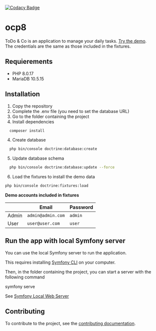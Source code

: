 [![Codacy Badge](https://app.codacy.com/project/badge/Grade/87ed5cd1f6844b6c8d39524e994ed358)](https://www.codacy.com/gh/thaydan/ocp8-dev/dashboard?utm_source=github.com&amp;utm_medium=referral&amp;utm_content=thaydan/ocp8-dev&amp;utm_campaign=Badge_Grade)

# ocp8

ToDo & Co is an application to manage your daily tasks. [Try the demo](https://ocp8.rominfo.fr).  
The credentials are the same as those included in the fixtures.

## Requierements
- PHP 8.0.17
- MariaDB 10.5.15

## Installation

1. Copy the repository  
2. Complete the .env file (you need to set the database URL)
3. Go to the folder containing the project
4. Install dependencies  
```bash
  composer install
```
4. Create database
```bash
  php bin/console doctrine:database:create
```
5. Update database schema
```bash
  php bin/console doctrine:database:update --force
```
6. Load the fixtures to install the demo data

```bash
php bin/console doctrine:fixtures:load
```

**Demo accounts included in fixtures**  
  
&nbsp; | Email | Password
--- | --- | ---
Admin | `admin@admin.com` | `admin`  
User | `user@user.com` | `user`  

## Run the app with local Symfony server

You can use the local Symfony server to run the application.

This requires installing [Symfony CLI](https://symfony.com/download) on your computer.

Then, in the folder containing the project, you can start a server with the following command
  
  symfony serve

See [Symfony Local Web Server](https://symfony.com/doc/current/setup/symfony_server.html)

## Contributing
To contribute to the project, see the [contributing documentation](/CONTRIBUTING.md).
